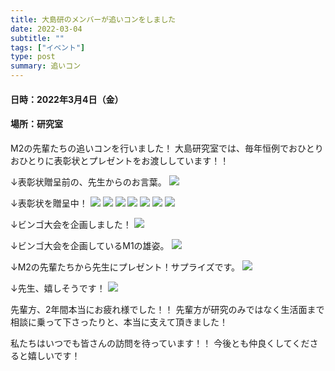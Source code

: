 ```yaml
---
title: 大島研のメンバーが追いコンをしました
date: 2022-03-04
subtitle: ""
tags: ["イベント"]
type: post
summary: 追いコン
---
```



#### 日時：2022年3月4日（金）
#### 場所：研究室

M2の先輩たちの追いコンを行いました！
大島研究室では、毎年恒例でおひとりおひとりに表彰状とプレゼントをお渡ししています！！

↓表彰状贈呈前の、先生からのお言葉。
![](okotoba.jpg)

↓表彰状を贈呈中！
![](kawahara.jpg)
![](hamajima.jpg)
![](matsumoto.jpg)
![](mibayashi.jpg)
![](ueta.jpg)
![](yoshimura.jpg)
![](sakane.jpg)

↓ビンゴ大会を企画しました！
![](bingo.jpg)

↓ビンゴ大会を企画しているM1の雄姿。
![](huruya.jpg)

↓M2の先輩たちから先生にプレゼント！サプライズです。
![](give_present.jpg)

↓先生、嬉しそうです！
![](sensei.jpg)

先輩方、2年間本当にお疲れ様でした！！
先輩方が研究のみではなく生活面まで相談に乗って下さったりと、本当に支えて頂きました！

私たちはいつでも皆さんの訪問を待っています！！
今後とも仲良くしてくださると嬉しいです！

<!-- 1. 論文採録バージョン -->
<!-- [第一著者]さんの論文が「[学会フルネーム]」に採録されました。 -->

<!-- [公式Webページ](学会公式ページTopのURL) -->


<!-- 書誌情報。書式はPublicationsを参考。変にコードブロックとかで囲まなくてOK -->


<!-- [年月日]に発表予定 -->



<!-- 2. 論文発表済みバージョン -->
<!-- [第一著者]さんが「[学会フルネーム]」で発表しました。 -->

<!-- [公式Webページ](学会公式ページTopのURL) -->


<!-- 書誌情報。書式はPublicationsを参考。変にコードブロックとかで囲まなくてOK -->


<!-- 3. 論文受賞バージョン -->
<!-- [第一著者]さんの論文が「[学会フルネーム]」で「[受賞名]」を受賞しました -->

<!-- [公式Webページ](学会公式ページTopのURL) -->


<!-- 書誌情報。書式はPublicationsを参考。変にコードブロックとかで囲まなくてOK -->

<!-- 同学会複数名の場合は並べて良い感じにして -->